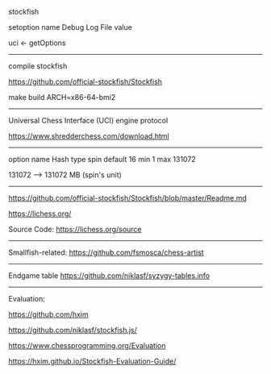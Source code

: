 stockfish

setoption name Debug Log File value <Filename>



uci <- getOptions


-------


compile stockfish

https://github.com/official-stockfish/Stockfish

make build ARCH=x86-64-bmi2


-------

Universal Chess Interface (UCI) engine protocol

https://www.shredderchess.com/download.html


-------

option name Hash type spin default 16 min 1 max 131072

131072 --> 131072 MB (spin's unit)

-------

https://github.com/official-stockfish/Stockfish/blob/master/Readme.md

https://lichess.org/

Source Code: https://lichess.org/source

----

Smallfish-related: 
https://github.com/fsmosca/chess-artist

----

Endgame table
https://github.com/niklasf/syzygy-tables.info

---

Evaluation:

https://github.com/hxim

https://github.com/niklasf/stockfish.js/

https://www.chessprogramming.org/Evaluation

https://hxim.github.io/Stockfish-Evaluation-Guide/
